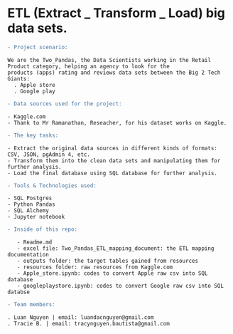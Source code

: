 # ETL (Extract _ Transform _ Load) big data sets.

```diff
- Project scenario:
```

    We are the Two_Pandas, the Data Scientists working in the Retail Product category, helping an agency to look for the 
    products (apps) rating and reviews data sets between the Big 2 Tech Giants: 
      . Apple store
      . Google play 
    
```diff
- Data sources used for the project:
```

    - Kaggle.com
    - Thank to Mr Ramanathan, Reseacher, for his dataset works on Kaggle. 

```diff
- The key tasks:
```

    - Extract the original data sources in different kinds of formats:  CSV, JSON, pgAdmin 4, etc.
    - Transform them into the clean data sets and manipulating them for further analysis. 
    - Load the final database using SQL database for further analysis.

```diff
- Tools & Technologies used:
```

    - SQL Postgres
    - Python Pandas
    - SQL Alchemy
    - Jupyter notebook
  
 ```diff
 - Inside of this repo:
 ```
       - Readme.md
       - excel file: Two_Pandas_ETL_mapping_document: the ETL mapping documentation
       - outputs folder: the target tables gained from resources
       - resources folder: raw resources from Kaggle.com
       - Apple_store.ipynb: codes to convert Apple raw csv into SQL database
       - googleplaystore.ipynb: codes to convert Google raw csv into SQL databse
 
```diff
- Team members:
```

    . Luan Nguyen | email: luandacnguyen@gmail.com
    . Tracie B. | email: tracynguyen.bautista@gmail.com
    
    
    
